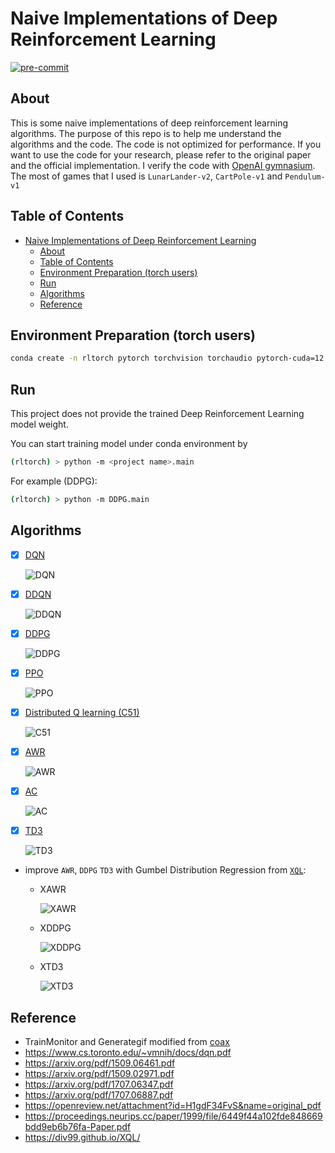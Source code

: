 # Naive Implementations of Deep Reinforcement Learning

[![pre-commit](https://img.shields.io/badge/pre--commit-enabled-brightgreen?logo=pre-commit&logoColor=white)](https://github.com/pre-commit/pre-commit)

## About

This is some naive implementations of deep reinforcement learning algorithms. The purpose of this repo is to help me understand the algorithms and the code. The code is not optimized for performance. If you want to use the code for your research, please refer to the original paper and the official implementation. I verify the code with [OpenAI gymnasium](https://github.com/Farama-Foundation/Gymnasiu). The most of games that I used is `LunarLander-v2`, `CartPole-v1` and `Pendulum-v1`

<!-- ## Enviornment Preparation

- common lib

  ```bash
  conda install jupyter pandas colorama pylint yapf seaborn scipy scikit-learn tqdm tensorboardx==2.5.* tensorboard==2.* pillow -y -c conda-forge
  ```

- gymnasium
  - install gymnasium

    ```bash
    conda install gymnasium pyglet pygame gymnasium-box2d -c conda-forge
    ```

- gymnasium + pytorch

  ```bash
  conda install pytorch torchvision torchaudio -c pytorch
  ```

- gymnasium + TF2

  ```bash
  conda install tensorflow -c conda-forge
  ```

- gymnasium + jax

  ```bash
  conda install jax chex optax dm-haiku jaxlib Jraph -c conda-forge
  pip install coax
  ``` -->

## Table of Contents

- [Naive Implementations of Deep Reinforcement Learning](#naive-implementations-of-deep-reinforcement-learning)
  - [About](#about)
  - [Table of Contents](#table-of-contents)
  - [Environment Preparation (torch users)](#environment-preparation-torch-users)
  - [Run](#run)
  - [Algorithms](#algorithms)
  - [Reference](#reference)

## Environment Preparation (torch users)

```bash
conda create -n rltorch pytorch torchvision torchaudio pytorch-cuda=12.1 gymnasium pyglet pygame gymnasium-box2d colorama pylint yapf tqdm 'tensorboardx>=2.5.0' 'tensorboard>2.0' pillow matplotlib scipy seaborn ipykernel -c conda-forge -c pytorch -c nvidia
```

## Run

This project does not provide the trained Deep Reinforcement Learning model weight.

You can start training model under conda environment by

```bash
(rltorch) > python -m <project name>.main
```

For example (DDPG):

```bash
(rltorch) > python -m DDPG.main
```

## Algorithms

- [x] [DQN](https://www.cs.toronto.edu/~vmnih/docs/dqn.pdf)

  ![DQN](DQN/DQNAgent_200.gif)

- [x] [DDQN](https://arxiv.org/pdf/1509.06461.pdf)

  ![DDQN](DDQN/DDQNAgent_100.gif)

- [x] [DDPG](https://arxiv.org/pdf/1509.02971.pdf)

  ![DDPG](DDPG/DDPGAgent_200.gif)

- [x] [PPO](https://arxiv.org/pdf/1707.06347.pdf)

  ![PPO](PPO/PPOAgent_200.gif)

- [x] [Distributed Q learning (C51)](https://arxiv.org/pdf/1707.06887.pdf)

  ![C51](C51/C51Agent_100.gif)

- [x] [AWR](https://openreview.net/attachment?id=H1gdF34FvS&name=original_pdf)

  ![AWR](AWR/AWRAgent_200.gif)

- [x] [AC](https://proceedings.neurips.cc/paper/1999/file/6449f44a102fde848669bdd9eb6b76fa-Paper.pdf)

  ![AC](AC/A2CAgent_600.gif)

- [x] [TD3](https://arxiv.org/pdf/1802.09477.pdf)

  ![TD3](TD3/TD3Agent_100.gif)

- improve `AWR`, `DDPG` `TD3` with Gumbel Distribution Regression from [`XQL`](https://div99.github.io/XQL):
  - XAWR

    ![XAWR](XAWR/XAWRAgent_100.gif)

  - XDDPG

    ![XDDPG](XDDPG/XDDPGAgent_200.gif)

  - XTD3

    ![XTD3](XTD3/XTD3Agent_100.gif)

## Reference

- TrainMonitor and Generategif modified from [coax](https://github.com/coax-dev/coax)
- https://www.cs.toronto.edu/~vmnih/docs/dqn.pdf
- https://arxiv.org/pdf/1509.06461.pdf
- https://arxiv.org/pdf/1509.02971.pdf
- https://arxiv.org/pdf/1707.06347.pdf
- https://arxiv.org/pdf/1707.06887.pdf
- https://openreview.net/attachment?id=H1gdF34FvS&name=original_pdf
- https://proceedings.neurips.cc/paper/1999/file/6449f44a102fde848669bdd9eb6b76fa-Paper.pdf
- https://div99.github.io/XQL/
